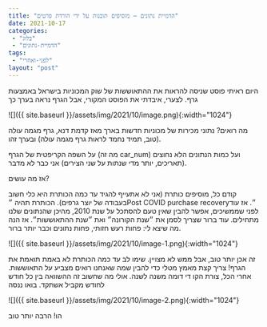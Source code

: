 ```yaml
---
title: "הדמיית נתונים – מוסיפים תובנות על ידי הורדת פרטים"
date: 2021-10-17
categories: 
 - "בלוג"
 - "הדמיית-נתונים"
tags: 
 - "לפני-ואחרי"
layout: "post"
---
```


היום ראיתי פוסט שניסה להראות את ההתאוששות של שוק המכוניות בישראל באמצעות גרף. לצערי, איבדתי את הפוסט המקורי, אבל הגרף נראה בערך כך

![]({{ site.baseurl }}/assets/img/2021/10/image.png){:width="1024"}

מה רואים? נתוני מכירות של מכוניות חדשות בארך מאז קדמת דנא, גרף מגמה עולה (טוב, תמיד נחמד לראות גרף מגמה עולה) ובערך זהו.

על השפה הקריפטית של הגרף (מה זה car_num) ועל כמות הנתונים הלא נחוצים (תאריכים, יותר מדי שנתות על שני הצירים) אני כבר לא מדבר. 

אז מה עושים?

קודם כל, מוסיפים כותרת (אני לא אתעייף להגיד עד כמה הכותרת היא כלי חשוב בעבודה של יוצר גרפים). הכותרת תהיה ״Post COVID purchase recovery״. אז עוד לפני שממשיכים, אפשר להבין שאין טעם להסתכל על שנת 2010, מהיכן שהנתונים שלנו מתחילים. עוד ברור שצריך לסמן את ״שנת הקורונה״ ואת ״שנת ההתאוששות״. אז הנה מה שיצא לי: פחות רעש חזותי, פחות נתונים וכבר יותר ברור.

![]({{ site.baseurl }}/assets/img/2021/10/image-1.png){:width="1024"}

זה אכן יותר טוב, אבל ממש לא מצויין. שימו לב עד כמה הכותרת לא באמת תואמת את הגרף! צריך קצת מאמץ מטלי כדי להבין שמה שאנחנו רואים מצביע על התאוששות. אחרי הכל, צורת הקו די דומה משנה לשנה. אולי מה שחשוב זה ההשוואה בין כל חודש לחודש מקביל אשתקד. בואו ננסה

![]({{ site.baseurl }}/assets/img/2021/10/image-2.png){:width="1024"}

הו! הרבה יותר טוב
